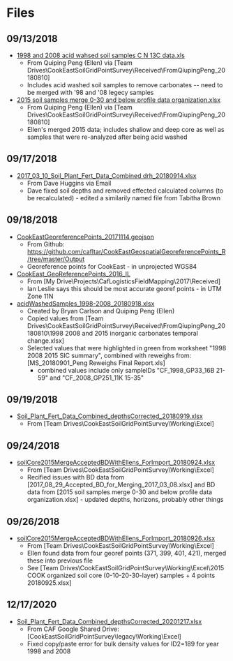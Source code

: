 # Files

## 09/13/2018

* [1998 and 2008 acid wahsed soil samples C N 13C data.xls](1998%20and%202008%20acid%20wahsed%20soil%20samples%20C%20N%2013C%20data.xls)
  * From Quiping Peng (Ellen) via [Team Drives\CookEastSoilGridPointSurvey\Received\FromQiupingPeng_20180810]
  * Includes acid washed soil samples to remove carbonates -- need to be merged with '98 and '08 legecy samples
* [2015 soil samples  merge 0-30 and below profile data organization.xlsx](2015%20soil%20samples%20%20merge%200-30%20and%20below%20profile%20data%20organization.xlsx)
  * From Quiping Peng (Ellen) via [Team Drives\CookEastSoilGridPointSurvey\Received\FromQiupingPeng_20180810]
  * Ellen's merged 2015 data; includes shallow and deep core as well as samples that were re-analyzed after being acid washed

## 09/17/2018

* [2017_03_10_Soil_Plant_Fert_Data_Combined drh_20180914.xlsx](2017_03_10_Soil_Plant_Fert_Data_Combined%20drh_20180914.xlsx)
  * From Dave Huggins via Email
  * Dave fixed soil depths and removed effected calculated columns (to be recalculated) - edited a similarily named file from Tabitha Brown
  
## 09/18/2018

* [CookEastGeoreferencePoints_20171114.geojson](CookEastGeoreferencePoints_20171114.geojson)
  * From Github: https://github.com/cafltar/CookEastGeospatialGeoreferencePoints_R/tree/master/Output
  * Georeference points for CookEast - in unprojected WGS84
* [CookEast_GeoReferencePoints_2016_IL](CookEast_GeoReferencePoints_2016_IL)
  * From [My Drive\Projects\CafLogisticsFieldMapping\2017\Received]
  * Ian Leslie says this should be most accurate georef points - in UTM Zone 11N
* [acidWashedSamples_1998-2008_20180918.xlsx](acidWashedSamples_1998-2008_20180918.xlsx)
  * Created by Bryan Carlson and Quiping Peng (Ellen)
  * Copied values from [Team Drives\CookEastSoilGridPointSurvey\Received\FromQiupingPeng_20180810\1998 2008 and 2015 inorganic carbonates temporal change.xlsx]
  * Selected values that were highlighted in green from worksheet "1998 2008 2015 SIC summary", combined with reweighs from: [MS_20180901_Peng Reweighs Final Report.xls]
    * combined values include only sampleIDs "CF_1998_GP33_16B 21-59" and "CF_2008_GP251_11K 15-35"

## 09/19/2018

* [Soil_Plant_Fert_Data_Combined_depthsCorrected_20180919.xlsx](Soil_Plant_Fert_Data_Combined_depthsCorrected_20180919.xlsx)
  * From [Team Drives\CookEastSoilGridPointSurvey\Working\Excel]

## 09/24/2018

* [soilCore2015MergeAcceptedBDWithEllens_ForImport_20180924.xlsx](soilCore2015MergeAcceptedBDWithEllens_ForImport_20180924.xlsx)
  * From [Team Drives\CookEastSoilGridPointSurvey\Working\Excel]
  * Recified issues with BD data from [2017_08_29_Accepted_BD_for_Merging_2017_03_08.xlsx] and BD data from [2015 soil samples  merge 0-30 and below profile data organization.xlsx] - updated depths, horizons, probably other things

## 09/26/2018

* [soilCore2015MergeAcceptedBDWithEllens_ForImport_20180926.xlsx](soilCore2015MergeAcceptedBDWithEllens_ForImport_20180926.xlsx)
  * From [Team Drives\CookEastSoilGridPointSurvey\Working\Excel]
  * Ellen found data from four georef points (371, 399, 401, 421), merged these into previous file
  * See [Team Drives\CookEastSoilGridPointSurvey\Working\Excel\2015 COOK organized soil core (0-10-20-30-layer) samples + 4 points 20180925.xlsx]
  
## 12/17/2020

* [Soil_Plant_Fert_Data_Combined_depthsCorrected_20201217.xlsx](Soil_Plant_Fert_Data_Combined_depthsCorrected_20201217.xlsx)
  * From CAF Google Shared Drive: [CookEastSoilGridPointSurvey\legacy\Working\Excel]
  * Fixed copy/paste error for bulk density values for ID2=189 for year 1998 and 2008
